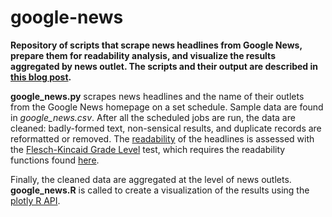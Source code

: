 google-news
===========

**Repository of scripts that scrape news headlines from Google News, prepare them for readability analysis, and visualize the results aggregated by news outlet. The scripts and their output are described in [this blog post]().**

**google_news.py** scrapes news headlines and the name of their outlets from the Google News homepage on a set schedule. Sample data are found in *google_news.csv*. After all the scheduled jobs are run, the data are cleaned: badly-formed text, non-sensical results, and duplicate records are reformatted or removed. The [readability](http://en.wikipedia.org/wiki/Readability) of the headlines is assessed with the [Flesch-Kincaid Grade Level](http://en.wikipedia.org/wiki/Flesch%E2%80%93Kincaid_readability_tests#Flesch.E2.80.93Kincaid_Grade_Level) test, which requires the readability functions found [here](https://github.com/mmautner/readability).

Finally, the cleaned data are aggregated at the level of news outlets. **google_news.R** is called to create a visualization of the results using the [plotly R API](https://plot.ly/r/).

